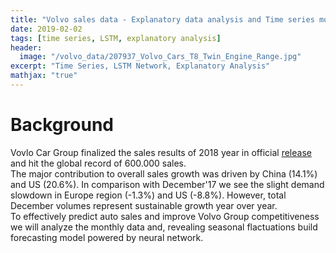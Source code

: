 ```yaml
---
title: "Volvo sales data - Explanatory data analysis and Time series modelling"
date: 2019-02-02
tags: [time series, LSTM, explanatory analysis]
header:
  image: "/volvo_data/207937_Volvo_Cars_T8_Twin_Engine_Range.jpg"
excerpt: "Time Series, LSTM Network, Explanatory Analysis"
mathjax: "true"
---
```


# Background

Vovlo Car Group finalized the sales results of 2018 year in official [release](https://www.media.volvocars.com/global/en-gb/media/pressreleases/247393/volvo-cars-sets-new-global-sales-record-in-2018-breaks-600000-sales-milestone)
and hit the global record of 600.000 sales.<br>
The major contribution to overall sales growth was driven by China (14.1%) and US (20.6%). In comparison with December'17 we see the slight demand 
slowdown in Europe region (-1.3%) and US (-8.8%). However, total December volumes represent sustainable growth year over year. <br>
To effectively predict auto sales and improve Volvo Group competitiveness we will analyze the monthly data and, 
revealing seasonal flactuations build forecasting model powered by neural network.
